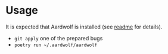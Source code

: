# Usage

It is expected that Aardwolf is installed (see [readme](../../README.md) for details).

* `git apply` one of the prepared bugs
* `poetry run ~/.aardwolf/aardwolf`